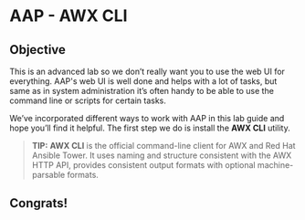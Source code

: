 # AAP - AWX CLI

## Objective

This is an advanced lab so we don’t really want you to use the web UI for everything. AAP's web UI is well done and helps with a lot of tasks, but same as in system administration it’s often handy to be able to use the command line or scripts for certain tasks.

We’ve incorporated different ways to work with AAP in this lab guide and hope you’ll find it helpful. The first step we do is install the **AWX CLI** utility.

> **TIP:** **AWX CLI** is the official command-line client for AWX and Red Hat Ansible Tower. It uses naming and structure consistent with the AWX HTTP API, provides consistent output formats with optional machine-parsable formats.





## Congrats! 



